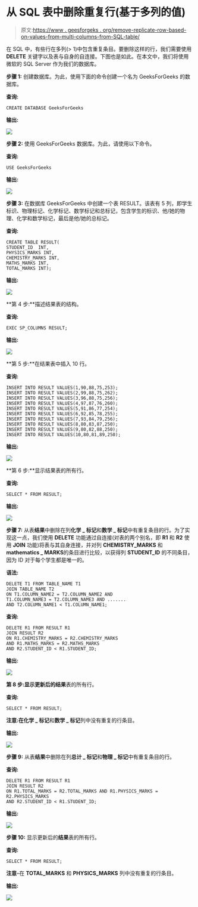 # 从 SQL 表中删除重复行(基于多列的值)

> 原文:[https://www . geesforgeks . org/remove-replicate-row-based-on-values-from-multi-columns-from-SQL-table/](https://www.geeksforgeeks.org/removing-duplicate-rows-based-on-values-from-multiple-columns-from-sql-table/)

在 SQL 中，有些行在多列(> 1)中包含重复条目。要删除这样的行，我们需要使用 **DELETE** 关键字以及表与自身的自连接。下图也是如此。在本文中，我们将使用微软的 SQL Server 作为我们的数据库。

**步骤 1:** 创建数据库。为此，使用下面的命令创建一个名为 GeeksForGeeks 的数据库。

**查询:**

```
CREATE DATABASE GeeksForGeeks
```

**输出:**

![](img/e97269c18b49fe64d8e67de8ccb05008.png)

**步骤 2:** 使用 GeeksForGeeks 数据库。为此，请使用以下命令。

**查询:**

```
USE GeeksForGeeks
```

**输出:**

![](img/a785b43a38fe72bcb3cc67e6ebd93e18.png)

**步骤 3:** 在数据库 GeeksForGeeks 中创建一个表 RESULT。该表有 5 列，即学生标识、物理标记、化学标记、数学标记和总标记，包含学生的标识、他/她的物理、化学和数学标记，最后是他/她的总标记。

**查询:**

```
CREATE TABLE RESULT(
STUDENT_ID  INT,
PHYSICS_MARKS INT,
CHEMISTRY_MARKS INT,
MATHS_MARKS INT,
TOTAL_MARKS INT);
```

**输出:**

![](img/f083495730d0d74ac6cc46d7ee6da612.png)

**第 4 步:**描述结果表的结构。

**查询:**

```
EXEC SP_COLUMNS RESULT;
```

**输出:**

![](img/9c946080d466944708e874fd650a2689.png)

**第 5 步:**在结果表中插入 10 行。

**查询:**

```
INSERT INTO RESULT VALUES(1,90,88,75,253);
INSERT INTO RESULT VALUES(2,99,88,75,262);
INSERT INTO RESULT VALUES(3,96,88,75,256);
INSERT INTO RESULT VALUES(4,97,87,76,260);
INSERT INTO RESULT VALUES(5,91,86,77,254);
INSERT INTO RESULT VALUES(6,92,85,78,255);
INSERT INTO RESULT VALUES(7,93,84,79,256);
INSERT INTO RESULT VALUES(8,80,83,87,250);
INSERT INTO RESULT VALUES(9,80,82,88,250);
INSERT INTO RESULT VALUES(10,80,81,89,250);
```

**输出:**

![](img/96563ad50532843cb219f945e3aea83f.png)

**第 6 步:**显示结果表的所有行。

**查询:**

```
SELECT * FROM RESULT;
```

**输出:**

![](img/ccba95c4f13e325b95c76368b17bb5d3.png)

**步骤 7:** 从表**结果**中删除在列**化学 _ 标记**和**数学 _ 标记**中有重复条目的行。为了实现这一点，我们使用 **DELETE** 功能通过自连接(对表的两个别名，即 **R1** 和 **R2** 使用 **JOIN** 功能)将表与其自身连接，并对列 **CHEMISTRY_MARKS** 和**mathematics _ MARKS**的条目进行比较，以获得列 **STUDENT_ID** 的不同条目，因为 ID 对于每个学生都是唯一的。

**语法:**

```
DELETE T1 FROM TABLE_NAME T1
JOIN TABLE_NAME T2
ON T1.COLUMN_NAME2 = T2.COLUMN_NAME2 AND
T1.COLUMN_NAME3 = T2.COLUMN_NAME3 AND .......
AND T2.COLUMN_NAME1 < T1.COLUMN_NAME1;
```

**查询:**

```
DELETE R1 FROM RESULT R1
JOIN RESULT R2
ON R1.CHEMISTRY_MARKS = R2.CHEMISTRY_MARKS
AND R1.MATHS_MARKS = R2.MATHS_MARKS
AND R2.STUDENT_ID < R1.STUDENT_ID;
```

**输出:**

![](img/765de196f6c41c63c81aed089ab2b131.png)

**第 8 步:**显示更新后的**结果**表的所有行。

**查询:**

```
SELECT * FROM RESULT;
```

**注意:**在**化学 _ 标记**和**数学 _ 标记**列中没有重复的行条目。

**输出:**

![](img/4f6b6ca88f494ce9385c76a444484994.png)

**步骤 9:** 从表**结果**中删除在列**总计 _ 标记**和**物理 _ 标记**中有重复条目的行。

**查询:**

```
DELETE R1 FROM RESULT R1
JOIN RESULT R2
ON R1.TOTAL_MARKS = R2.TOTAL_MARKS AND R1.PHYSICS_MARKS = R2.PHYSICS_MARKS
AND R2.STUDENT_ID < R1.STUDENT_ID;
```

**输出:**

![](img/234503fe5219d2ee891872cd09f7c8ae.png)

**步骤 10:** 显示更新后的**结果**表的所有行。

**查询:**

```
SELECT * FROM RESULT;
```

**注意**–在 **TOTAL_MARKS** 和 **PHYSICS_MARKS** 列中没有重复的行条目。

**输出:**

![](img/1cf453c34cc7d99a23a68d25fddba2ed.png)